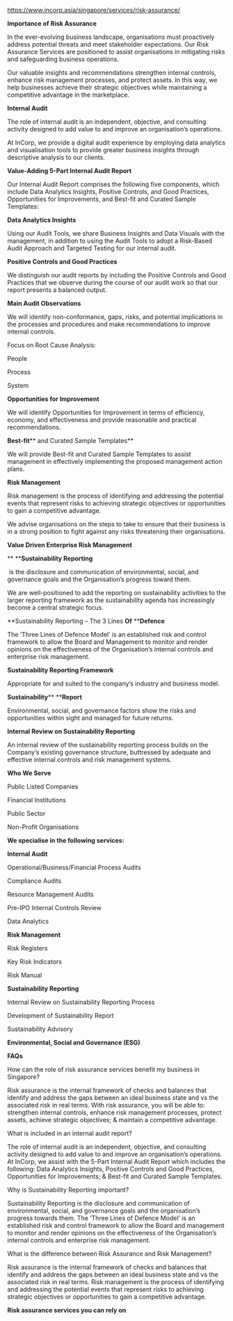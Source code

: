 https://www.incorp.asia/singapore/services/risk-assurance/

**Importance of Risk Assurance**

In the ever-evolving business landscape, organisations must proactively address potential threats and meet stakeholder expectations. Our Risk Assurance Services are positioned to assist organisations in mitigating risks and safeguarding business operations.

Our valuable insights and recommendations strengthen internal controls, enhance risk management processes, and protect assets. In this way, we help businesses achieve their strategic objectives while maintaining a competitive advantage in the marketplace.

**Internal Audit**

The role of internal audit is an independent, objective, and consulting activity designed to add value to and improve an organisation’s operations.

At InCorp, we provide a digital audit experience by employing data analytics and visualisation tools to provide greater business insights through descriptive analysis to our clients.

**Value-Adding 5-Part Internal Audit Report**

Our Internal Audit Report comprises the following five components, which include Data Analytics Insights, Positive Controls, and Good Practices, Opportunities for Improvements, and Best-fit and Curated Sample Templates:

**Data Analytics Insights**

Using our Audit Tools, we share Business Insights and Data Visuals with the management, in addition to using the Audit Tools to adopt a Risk-Based Audit Approach and Targeted Testing for our internal audit.

**Positive Controls and Good Practices**

We distinguish our audit reports by including the Positive Controls and Good Practices that we observe during the course of our audit work so that our report presents a balanced output.

**Main Audit Observations**

We will identify non-conformance, gaps, risks, and potential implications in the processes and procedures and make recommendations to improve internal controls.

Focus on Root Cause Analysis:

People

Process

System

**Opportunities for Improvement**

We will identify Opportunities for Improvement in terms of efficiency, economy, and effectiveness and provide reasonable and practical recommendations.

**Best-fit**** and Curated Sample Templates**

We will provide Best-fit and Curated Sample Templates to assist management in effectively implementing the proposed management action plans.



**Risk Management**

Risk management is the process of identifying and addressing the potential events that represent risks to achieving strategic objectives or opportunities to gain a competitive advantage.

We advise organisations on the steps to take to ensure that their business is in a strong position to fight against any risks threatening their organisations.

**Value Driven Enterprise Risk Management**

**
****Sustainability Reporting**

 is the disclosure and communication of environmental, social, and governance goals and the Organisation’s progress toward them.

We are well-positioned to add the reporting on sustainability activities to the larger reporting framework as the sustainability agenda has increasingly become a central strategic focus.


**Sustainability Reporting – The 3 Lines ****Of**** ****Defence**

The ‘Three Lines of Defence Model’ is an established risk and control framework to allow the Board and Management to monitor and render opinions on the effectiveness of the Organisation’s internal controls and enterprise risk management.



**Sustainability Reporting Framework**

Appropriate for and suited to the company’s industry and business model.



**Sustainability**** ****Report**

Environmental, social, and governance factors show the risks and opportunities within sight and managed for future returns.



**Internal Review on Sustainability Reporting**

An internal review of the sustainability reporting process builds on the Company’s existing governance structure, buttressed by adequate and effective internal controls and risk management systems.


**Who We Serve**

Public Listed Companies

Financial Institutions

Public Sector

Non-Profit Organisations



**We ****specialise**** in the following services:**

**Internal Audit**

Operational/Business/Financial Process Audits

Compliance Audits

Resource Management Audits

Pre-IPO Internal Controls Review

Data Analytics

**Risk Management**

Risk Registers

Key Risk Indicators

Risk Manual

**Sustainability Reporting**

Internal Review on Sustainability Reporting Process

Development of Sustainability Report

Sustainability Advisory



**Environmental, Social and Governance (ESG)**











**FAQs**

How can the role of risk assurance services benefit my business in Singapore?

Risk assurance is the internal framework of checks and balances that identify and address the gaps between an ideal business state and vs the associated risk in real terms. With risk assurance, you will be able to: strengthen internal controls, enhance risk management processes, protect assets, achieve strategic objectives; & maintain a competitive advantage.

What is included in an internal audit report?

The role of internal audit is an independent, objective, and consulting activity designed to add value to and improve an organisation’s operations. At InCorp, we assist with the 5-Part Internal Audit Report which includes the following: Data Analytics Insights, Positive Controls and Good Practices, Opportunities for Improvements; & Best-fit and Curated Sample Templates.

Why is Sustainability Reporting important?

Sustainability Reporting is the disclosure and communication of environmental, social, and governance goals and the organisation’s progress towards them. The ‘Three Lines of Defence Model’ is an established risk and control framework to allow the Board and management to monitor and render opinions on the effectiveness of the Organisation’s internal controls and enterprise risk management.

What is the difference between Risk Assurance and Risk Management?

Risk assurance is the internal framework of checks and balances that identify and address the gaps between an ideal business state and vs the associated risk in real terms. Risk management is the process of identifying and addressing the potential events that represent risks to achieving strategic objectives or opportunities to gain a competitive advantage.



**Risk assurance services you can rely on**


